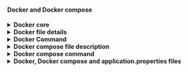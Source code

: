#### Docker and Docker compose


<details>
<summary><b>Docker core</b></summary>
<p>
   
   - Docker Volume 
     - when we install and run our container such as mysql it stores the data under ``` /var/lib/mysql ``` dir
     - if we restart or remove docker or docker container, data will be lost(fiel/folder will be deleted).
     - To avoid this we should map data directory to host machine ``` home/mysql/data ...etc ```
     - command to map volume ``` docker run -d -p 3307:3306 --net test-net --name mysqldb --env-file envfilename -v "c:/abc":var/lib/mysql mysql mysqldb  ```
   
</p>
</details>
<details>
<summary><b>Docker file details</b></summary>
<p>
   
   - FROM openjdk:11    
     - base image which will contain jdk and OS
   - EXPOSE 8181
     - Port exposed to outside container
     
   - ADD target/*.jar app.jar
     - will take jar file from given path and add that to docker image and file name will be app.jar
  - ENTRYPOINT ["java","-jar","/app.jar"]
    - Entry point for the application   
</p>
</details>

<details>
<summary><b>Docker Command</b></summary>
<p>
   
   - ``` docker images ``` -> list down all the available images
   - ``` docker network ls ``` -> provide the available networks
   - ``` docker network ```  -> list down the available command for netowkr such as connect create.. etc
   - ``` docker network create test-network<network name> ``` -> create new network
   - ``` docker ps ``` -> shows list of running container
   - ``` docker network connect test-network<network name> mysqldb<image name> ``` -> connect the application with the given network
   - ``` docker container inspect mysqldb<image name> ``` -> show the image details
   - ``` docker rm app<image name> ``` -> to remove image
   - ``` docker rm mysql<image name> -f  ``` -> remove the container forcefully
   - ``` docker log app<docker image name> ``` -> show the logs
   - ``` docker restart app<image name>  ``` -> will restart the container
   
     docker run -p 9090:9090 --name app<image name> --net test-net<network name> -e MYSQL_HOST=mysqldb -e MYSQL_USER=root -e MYSQL_PASSWORD=tooroot -e MYSQL_PORT=3306 app<application image name i.e spring boot>
     ```
   - we can also refer env varriable details fom a file using command ``` docker run -p 9090:9090 --name app --net test-net --env-file env<file name> app ```
   - 
</p>
</details>


<details>
<summary><b>Docker compose file description</b></summary>
<p>

   -  ``` version ``` -> docker compose file version
   -  ```  services ``` -> we can specify n number of services. service name could be anything
   -  ``` image ``` -> image name that will be used to create docker container
   -  ``` ports: 8080:8080 ``` ->Internal and external port number
   -  ```  build: . ``` -> build using docker file availabel in current directory
   - ``` container-name: springboot-test ```-> it will give the specified container name. if this prop not present in dockercompose random name will be assigned
   - ``` restart: always ``` it will try to restart the application unitl it connect to other services on whihc it has dependency such as myslqdb etc.
   
</p>
</details>
   
   
<details>
<summary><b>Docker compose command</b></summary>
<p>

   - ``` docker-compose up ``` -> it will perform following task.
     - check if image is available in the local registry.
     - if image is not available in local registry, it will try to pull from remote.
     - if its not available in remote then it will throw error.
   -  ``` docker-compose up --build ``` -> it will first build and then run the application
   -  ``` docker-compose down  ``` -> will stop and remove container, network etc.
   - ``` docker-compose up --scale springboot-test<container name> = 5  ``` -> will create 5 container before this neeed to perform below steps
     - same command can be used to scale down as well by reducing the number in command. ie. 5 then give 3 in that case it will remove rest 2 container.
     - remove container-name prop from docker compose file as here we are creating multiple instance so name should be different of each container
     - ``` 7000-7100:8181 ``` specify the port range as each container should be running on different port
  - 
   
</p>
</details>

   
   <details>
<summary><b>Docker, Docker compose and application.properties files</b></summary>
<p>

   - Docker file
   
     ```
      FROM openjdk:17-alpine
      ADD target/springboot-testcontainer.jar springboot-testcontainer.jar
      EXPOSE 8888
      ENTRYPOINT ["java", "-jar", "springboot-testcontainer.jar"]
     ```
   - Docker compose file
     ```yml
   
       version: '20'
            services: 
              springboot-testcontainer:
                image: springboot-testcontainer
                restart: always
                build: . # use command docker compose up --build to build the image
                         #(build: . means it will use docker file available in current dir)
                ports:
                  - 8888:8888
              db:
               #container-name: mydbcontainer
               image: mysql
             #  volumes:
               # - C:\Users\rakesh-sin\OneDrive - HCL Technologies Ltd\Desktop\mysqldbfiles:\var\lib\mysql
               ports:
                - 3308:3306
               environment:
                host-name: mysql
                mysql-port: 3308
                db_name: testcontainerdb
                db_root_pwd: tooroot
   
   
     ```
     
   - Application.properties file
   
     ```
         server.port=8888
         spring.datasource.url=jdbc:mysql://${host-name:localhost}:${mysql-port:3306}/${db_name}
         spring.datasource.username=root
         spring.datasource.password=${db_root_pwd:tooroott}
         spring.sql.init.mode=always

     ```
   
</p>
</details>

